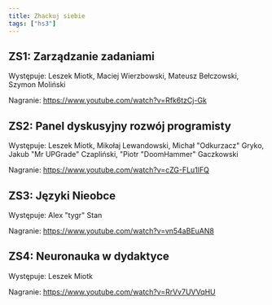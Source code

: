 ```yaml
---
title: Zhackuj siebie
tags: ["hs3"]
---
```


## ZS1: Zarządzanie zadaniami

Występuje: Leszek Miotk, Maciej Wierzbowski, Mateusz Bełczowski, Szymon Moliński

Nagranie: <https://www.youtube.com/watch?v=Rfk6tzCj-Gk>

## ZS2: Panel dyskusyjny rozwój programisty

Występuje: Leszek Miotk, Mikołaj Lewandowski, Michał "Odkurzacz" Gryko, Jakub "Mr UPGrade" Czapliński, "Piotr "DoomHammer" Gaczkowski

Nagranie: <https://www.youtube.com/watch?v=cZG-FLu1lFQ>

## ZS3: Języki Nieobce

Występuje: Alex "tygr" Stan

Nagranie: <https://www.youtube.com/watch?v=vn54aBEuAN8>

## ZS4: Neuronauka w dydaktyce

Występuje: Leszek Miotk

Nagranie: <https://www.youtube.com/watch?v=RrVv7UVVqHU>